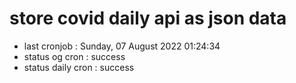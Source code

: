 # store covid daily api as json data

- last cronjob : Sunday, 07 August 2022 01:24:34
- status og cron : success
- status daily cron : success
      
      